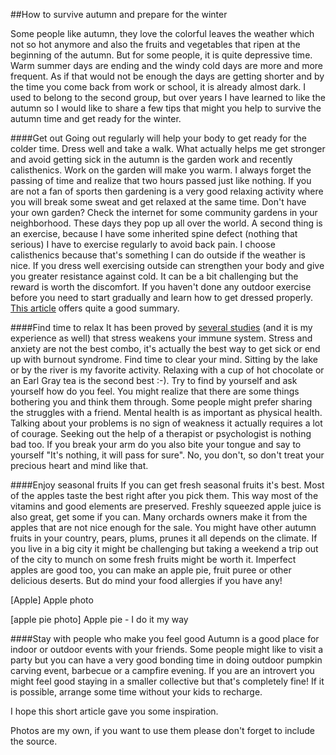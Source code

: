 ##How to survive autumn and prepare for the winter

Some people like autumn, they love the colorful leaves the weather which not so hot anymore and also the fruits and vegetables that ripen at the beginning of the autumn. But for some people, it is quite depressive time. Warm summer days are ending and the windy cold days are more and more frequent. As if that would not be enough the days are getting shorter and by the time you come back from work or school, it is already almost dark. I used to belong to the second group, but over years I have learned to like the autumn so I would like to share a few tips that might you help to survive the autumn time and get ready for the winter.

####Get out
Going out regularly will help your body to get ready for the colder time. Dress well and take a walk. What actually helps me get stronger and avoid getting sick in the autumn is the garden work and recently calisthenics. Work on the garden will make you warm. I always forget the passing of time and realize that two hours passed just like nothing. If you are not a fan of sports then gardening is a very good relaxing activity where you will break some sweat and get relaxed at the same time. Don't have your own garden? Check the internet for some community gardens in your neighborhood. These days they pop up all over the world. A second thing is an exercise, because I have some inherited spine defect (nothing that serious) I have to exercise regularly to avoid back pain. I choose calisthenics because that's something I can do outside if the weather is nice. If you dress well exercising outside can strengthen your body and give you greater resistance against cold. It can be a bit challenging but the reward is worth the discomfort. If you haven't done any outdoor exercise before you need to start gradually and learn how to get dressed properly. [This article](https://www.rei.com/learn/expert-advice/layering-basics.html)  offers quite a good summary. 

####Find time to relax
It has been proved by [several studies](https://www.apa.org/research/action/immune.aspx)   (and it is my experience as well) that stress weakens your immune system. Stress and anxiety are not the best combo, it's actually the best way to get sick or end up with burnout syndrome. Find time to clear your mind. Sitting by the lake or by the river is my favorite activity. Relaxing with a cup of hot chocolate or an Earl Gray tea is the second best :-). Try to find by yourself and ask yourself how do you feel. You might realize that there are some things bothering you and think them through. Some people might prefer sharing the struggles with a friend. Mental health is as important as physical health. Talking about your problems is no sign of weakness it actually requires a lot of courage. Seeking out the help of a therapist or psychologist is nothing bad too. If you break your arm do you also bite your tongue and say to yourself "It's nothing, it will pass for sure". No, you don't, so don't treat your precious heart and mind like that.

####Enjoy seasonal fruits
If you can get fresh seasonal fruits it's best. Most of the apples taste the best right after you pick them. This way most of the vitamins and good elements are preserved. Freshly squeezed apple juice is also great, get some if you can. Many orchards owners make it from the apples that are not nice enough for the sale. You might have other autumn fruits in your country, pears, plums, prunes it all depends on the climate. If you live in a big city it might be challenging but taking a weekend a trip out of the city to munch on some fresh fruits might be worth it. Imperfect apples are good too, you can make an apple pie, fruit puree or other delicious deserts. But do mind your food allergies if you have any!

[Apple]
Apple photo

[apple pie photo]
Apple pie - I do it my way

####Stay with people who make you feel good
Autumn is a good place for indoor or outdoor events with your friends. Some people might like to visit a party but you can have a very good bonding time in doing outdoor pumpkin carving event, barbecue or a campfire evening. If you are an introvert you might feel good staying in a smaller collective but that's completely fine! If it is possible, arrange some time without your kids to recharge.

I hope this short article gave you some inspiration. 


Photos are my own, if you want to use them please don't forget to include the source.







 







